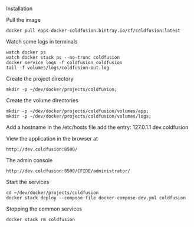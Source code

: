 Installation

Pull the image
```
docker pull eaps-docker-coldfusion.bintray.io/cf/coldfusion:latest
```

Watch some logs in terminals
```
watch docker ps
watch docker stack ps --no-trunc coldfusion
docker service logs -f coldfusion_coldfusion
tail -f volumes/logs/coldfusion-out.log
```

Create the project directory
```
mkdir -p ~/dev/docker/projects/coldfusion;
```

Create the volume directories
```
mkdir -p ~/dev/docker/projects/coldfusion/volumes/app;
mkdir -p ~/dev/docker/projects/coldfusion/volumes/logs;
```

Add a hostname
In the /etc/hosts file add the entry:
127.0.1.1 dev.coldfusion

View the application in the browser at
```
http://dev.coldfusion:8500/
```

The admin console
```
http://dev.coldfusion:8500/CFIDE/administrator/
```

Start the services
```  
cd ~/dev/docker/projects/coldfusion
docker stack deploy --compose-file docker-compose-dev.yml coldfusion
```

Stopping the common services
```  
docker stack rm coldfusion
```
